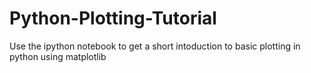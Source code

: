 # Python-Plotting-Tutorial
Use the ipython notebook to get a short intoduction to basic plotting in python using matplotlib
